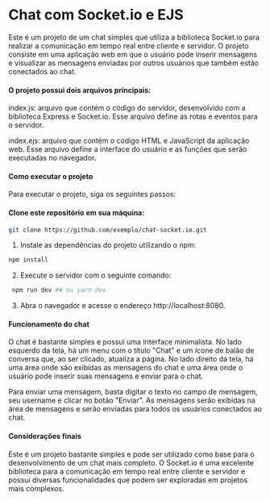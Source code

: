 # Chat com Socket.io e EJS

Este é um projeto de um chat simples que utiliza a biblioteca Socket.io para realizar a comunicação em tempo real entre cliente e servidor. O projeto consiste em uma aplicação web em que o usuário pode inserir mensagens e visualizar as mensagens enviadas por outros usuários que também estão conectados ao chat.

#### O projeto possui dois arquivos principais:

index.js: arquivo que contém o código do servidor, desenvolvido com a biblioteca Express e Socket.io. Esse arquivo define as rotas e eventos para o servidor.

index.ejs: arquivo que contém o código HTML e JavaScript da aplicação web. Esse arquivo define a interface do usuário e as funções que serão executadas no navegador.

#### Como executar o projeto
Para executar o projeto, siga os seguintes passos:

#### Clone este repositório em sua máquina:

```bash
git clone https://github.com/exemplo/chat-socket.io.git
```
1. Instale as dependências do projeto utilizando o npm:

```bash
npm install
```

2. Execute o servidor com o seguinte comando:

```bash
 npm run dev ## ou yarn dev
```

3. Abra o navegador e acesse o endereço http://localhost:8080.

#### Funcionamento do chat

O chat é bastante simples e possui uma interface minimalista. No lado esquerdo da tela, há um menu com o título "Chat" e um ícone de balão de conversa que, ao ser clicado, atualiza a página. No lado direito da tela, há uma área onde são exibidas as mensagens do chat e uma área onde o usuário pode inserir suas mensagens e enviar para o chat.

Para enviar uma mensagem, basta digitar o texto no campo de mensagem, seu username e clicar no botão "Enviar". As mensagens serão exibidas na área de mensagens e serão enviadas para todos os usuários conectados ao chat.

#### Considerações finais

Este é um projeto bastante simples e pode ser utilizado como base para o desenvolvimento de um chat mais completo. O Socket.io é uma excelente biblioteca para a comunicação em tempo real entre cliente e servidor e possui diversas funcionalidades que podem ser exploradas em projetos mais complexos.
